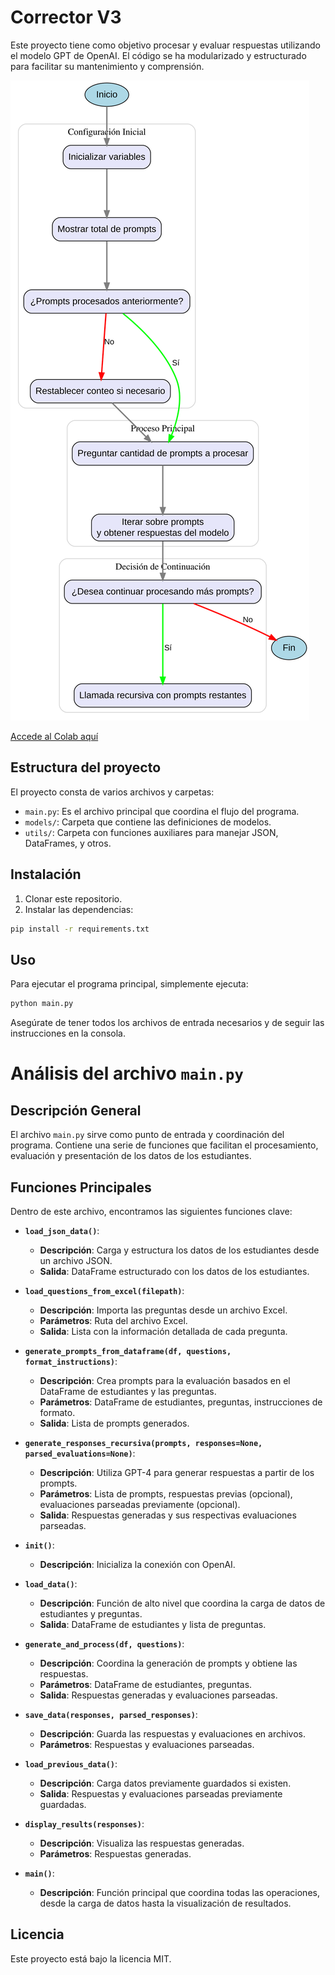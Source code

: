 
# Corrector V3

Este proyecto tiene como objetivo procesar y evaluar respuestas utilizando el modelo GPT de OpenAI. El código se ha modularizado y estructurado para facilitar su mantenimiento y comprensión.

![Descripción de la imagen](data/graph.svg)


[Accede al Colab aquí](https://colab.research.google.com/drive/1_Po1Dpva-kuPb8af2sKtXW9uDwcW2FpH?usp=sharing)

## Estructura del proyecto

El proyecto consta de varios archivos y carpetas:

- `main.py`: Es el archivo principal que coordina el flujo del programa.
- `models/`: Carpeta que contiene las definiciones de modelos.
- `utils/`: Carpeta con funciones auxiliares para manejar JSON, DataFrames, y otros.

## Instalación

1. Clonar este repositorio.
2. Instalar las dependencias:

```bash
pip install -r requirements.txt
```

## Uso

Para ejecutar el programa principal, simplemente ejecuta:

```bash
python main.py
```

Asegúrate de tener todos los archivos de entrada necesarios y de seguir las instrucciones en la consola.

# Análisis del archivo `main.py`

## Descripción General

El archivo `main.py` sirve como punto de entrada y coordinación del programa. Contiene una serie de funciones que facilitan el procesamiento, evaluación y presentación de los datos de los estudiantes.

## Funciones Principales

Dentro de este archivo, encontramos las siguientes funciones clave:

- **`load_json_data()`**: 
    - **Descripción**: Carga y estructura los datos de los estudiantes desde un archivo JSON.
    - **Salida**: DataFrame estructurado con los datos de los estudiantes.

- **`load_questions_from_excel(filepath)`**: 
    - **Descripción**: Importa las preguntas desde un archivo Excel.
    - **Parámetros**: Ruta del archivo Excel.
    - **Salida**: Lista con la información detallada de cada pregunta.

- **`generate_prompts_from_dataframe(df, questions, format_instructions)`**: 
    - **Descripción**: Crea prompts para la evaluación basados en el DataFrame de estudiantes y las preguntas.
    - **Parámetros**: DataFrame de estudiantes, preguntas, instrucciones de formato.
    - **Salida**: Lista de prompts generados.

- **`generate_responses_recursiva(prompts, responses=None, parsed_evaluations=None)`**: 
    - **Descripción**: Utiliza GPT-4 para generar respuestas a partir de los prompts.
    - **Parámetros**: Lista de prompts, respuestas previas (opcional), evaluaciones parseadas previamente (opcional).
    - **Salida**: Respuestas generadas y sus respectivas evaluaciones parseadas.

- **`init()`**: 
    - **Descripción**: Inicializa la conexión con OpenAI.

- **`load_data()`**: 
    - **Descripción**: Función de alto nivel que coordina la carga de datos de estudiantes y preguntas.
    - **Salida**: DataFrame de estudiantes y lista de preguntas.

- **`generate_and_process(df, questions)`**: 
    - **Descripción**: Coordina la generación de prompts y obtiene las respuestas.
    - **Parámetros**: DataFrame de estudiantes, preguntas.
    - **Salida**: Respuestas generadas y evaluaciones parseadas.

- **`save_data(responses, parsed_responses)`**: 
    - **Descripción**: Guarda las respuestas y evaluaciones en archivos.
    - **Parámetros**: Respuestas y evaluaciones parseadas.

- **`load_previous_data()`**: 
    - **Descripción**: Carga datos previamente guardados si existen.
    - **Salida**: Respuestas y evaluaciones parseadas previamente guardadas.

- **`display_results(responses)`**: 
    - **Descripción**: Visualiza las respuestas generadas.
    - **Parámetros**: Respuestas generadas.

- **`main()`**: 
    - **Descripción**: Función principal que coordina todas las operaciones, desde la carga de datos hasta la visualización de resultados.

## Licencia

Este proyecto está bajo la licencia MIT.

